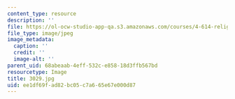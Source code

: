 ```yaml
---
content_type: resource
description: ''
file: https://ol-ocw-studio-app-qa.s3.amazonaws.com/courses/4-614-religious-architecture-and-islamic-cultures-fall-2002/ee1df69fad82bc05c7a665e67e000d87_3029.jpg
file_type: image/jpeg
image_metadata:
  caption: ''
  credit: ''
  image-alt: ''
parent_uid: 68abeaab-4eff-532c-e858-18d3ffb567bd
resourcetype: Image
title: 3029.jpg
uid: ee1df69f-ad82-bc05-c7a6-65e67e000d87
---
```

